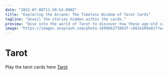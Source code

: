 ```yaml
---
date: "2022-07-08T11:50:54.000Z"
title: "Exploring the Arcane: The Timeless Wisdom of Tarot Cards"
tagline: "Unveil the stories hidden within the cards."
preview: "Dive into the world of Tarot to discover how these age-old cards can provide guidance, reflection, and insight into the complexities of life."
image: "https://images.unsplash.com/photo-1699662738437-c883a109e01f?w=500&auto=format&fit=crop&q=60&ixlib=rb-4.0.3&ixid=M3wxMjA3fDB8MHxwcm9maWxlLXBhZ2V8MXx8fGVufDB8fHx8fA%3D%3D"
---
```


# Tarot

Play the tarot cards here [Tarot](https://tarot-cards.onrender.com/)
